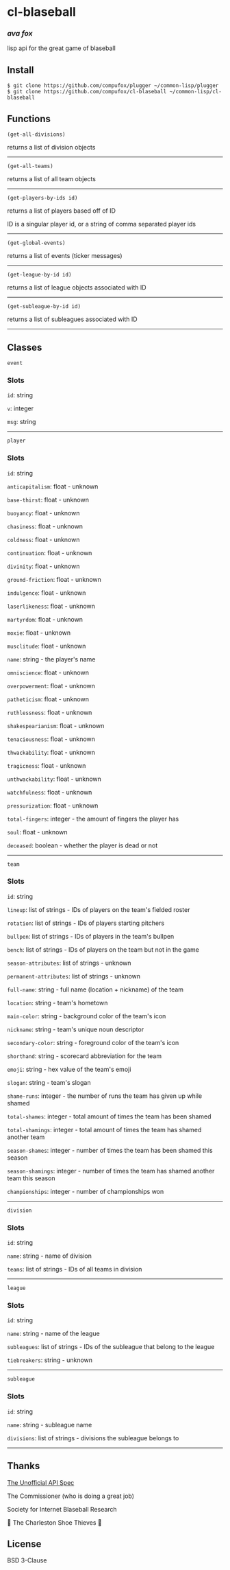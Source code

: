 # cl-blaseball
### _ava fox_

lisp api for the great game of blaseball

## Install

```shell
$ git clone https://github.com/compufox/plugger ~/common-lisp/plugger
$ git clone https://github.com/compufox/cl-blaseball ~/common-lisp/cl-blaseball
```

## Functions

`(get-all-divisions)`

returns a list of division objects

---

`(get-all-teams)`

returns a list of all team objects

---

`(get-players-by-ids id)`

returns a list of players based off of ID

ID is a singular player id, or a string of comma
separated player ids

---

`(get-global-events)`

returns a list of events (ticker messages)

---

`(get-league-by-id id)`

returns a list of league objects associated with ID

---

`(get-subleague-by-id id)`

returns a list of subleagues associated with ID

---

## Classes

`event`

### Slots

`id`: string

`v`: integer

`msg`: string

---

`player`

### Slots

`id`: string

`anticapitalism`: float - unknown

`base-thirst`: float - unknown

`buoyancy`: float - unknown

`chasiness`: float - unknown

`coldness`: float - unknown

`continuation`: float - unknown

`divinity`: float - unknown

`ground-friction`: float - unknown

`indulgence`: float - unknown

`laserlikeness`: float - unknown

`martyrdom`: float - unknown

`moxie`: float - unknown

`musclitude`: float - unknown

`name`: string - the player's name

`omniscience`: float - unknown

`overpowerment`: float - unknown

`patheticism`: float - unknown

`ruthlessness`: float - unknown

`shakespearianism`: float - unknown

`tenaciousness`: float - unknown

`thwackability`: float - unknown

`tragicness`: float - unknown

`unthwackability`: float - unknown

`watchfulness`: float - unknown

`pressurization`: float - unknown

`total-fingers`: integer - the amount of fingers the player has

`soul`: float - unknown

`deceased`: boolean - whether the player is dead or not

---

`team`

### Slots 

`id`: string

`lineup`: list of strings - IDs of players on the team's fielded roster

`rotation`: list of strings - IDs of players starting pitchers

`bullpen`: list of strings - IDs of players in the team's bullpen

`bench`: list of strings - IDs of players on the team but not in the game

`season-attributes`: list of strings - unknown

`permanent-attributes`: list of strings - unknown

`full-name`: string - full name (location + nickname) of the team

`location`: string - team's hometown

`main-color`: string - background color of the team's icon

`nickname`: string - team's unique noun descriptor

`secondary-color`: string - foreground color of the team's icon

`shorthand`: string - scorecard abbreviation for the team

`emoji`: string - hex value of the team's emoji

`slogan`: string - team's slogan

`shame-runs`: integer - the number of runs the team has given up while shamed

`total-shames`: integer - total amount of times the team has been shamed

`total-shamings`: integer - total amount of times the team has shamed another team

`season-shames`: integer - number of times the team has been shamed this season

`season-shamings`: integer - number of times the team has shamed another team this season

`championships`: integer - number of championships won

---

`division`

### Slots

`id`: string

`name`: string - name of division

`teams`: list of strings - IDs of all teams in division

---

`league`

### Slots


`id`: string

`name`: string - name of the league

`subleagues`: list of strings - IDs of the subleague that belong to the league

`tiebreakers`: string - unknown

---

`subleague`

### Slots

`id`: string

`name`: string - subleague name

`divisions`: list of strings - divisions the subleague belongs to

---

## Thanks

[The Unofficial API Spec](https://github.com/Corvimae/blaseball-api-spec)

The Commissioner (who is doing a great job)

Society for Internet Blaseball Research

👟 The Charleston Shoe Thieves 👟

## License

BSD 3-Clause

